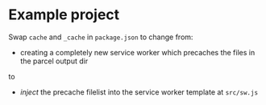 # Example project

Swap `cache` and `_cache` in `package.json` to change from:
- creating a completely new service worker which precaches the files in the parcel output dir

to

- *inject* the precache filelist into the service worker template at `src/sw.js`